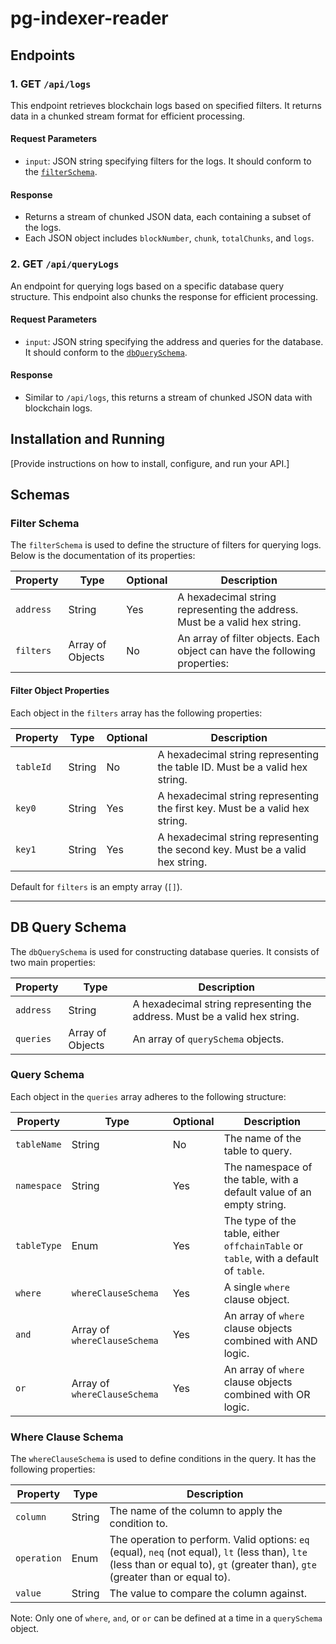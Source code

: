# pg-indexer-reader

## Endpoints

### 1. GET `/api/logs`

This endpoint retrieves blockchain logs based on specified filters. It returns data in a chunked stream format for efficient processing.

#### Request Parameters

- `input`: JSON string specifying filters for the logs. It should conform to the [`filterSchema`](#filter-schema).

#### Response

- Returns a stream of chunked JSON data, each containing a subset of the logs.
- Each JSON object includes `blockNumber`, `chunk`, `totalChunks`, and `logs`.

### 2. GET `/api/queryLogs`

An endpoint for querying logs based on a specific database query structure. This endpoint also chunks the response for efficient processing.

#### Request Parameters

- `input`: JSON string specifying the address and queries for the database. It should conform to the [`dbQuerySchema`](#db-query-schema).

#### Response

- Similar to `/api/logs`, this returns a stream of chunked JSON data with blockchain logs.

## Installation and Running

[Provide instructions on how to install, configure, and run your API.]

## Schemas

### Filter Schema

The `filterSchema` is used to define the structure of filters for querying logs. Below is the documentation of its properties:

| Property  | Type             | Optional | Description                                                                |
| --------- | ---------------- | -------- | -------------------------------------------------------------------------- |
| `address` | String           | Yes      | A hexadecimal string representing the address. Must be a valid hex string. |
| `filters` | Array of Objects | No       | An array of filter objects. Each object can have the following properties: |

#### Filter Object Properties

Each object in the `filters` array has the following properties:

| Property  | Type   | Optional | Description                                                                   |
| --------- | ------ | -------- | ----------------------------------------------------------------------------- |
| `tableId` | String | No       | A hexadecimal string representing the table ID. Must be a valid hex string.   |
| `key0`    | String | Yes      | A hexadecimal string representing the first key. Must be a valid hex string.  |
| `key1`    | String | Yes      | A hexadecimal string representing the second key. Must be a valid hex string. |

Default for `filters` is an empty array (`[]`).

---

## DB Query Schema

The `dbQuerySchema` is used for constructing database queries. It consists of two main properties:

| Property  | Type             | Description                                                                |
| --------- | ---------------- | -------------------------------------------------------------------------- |
| `address` | String           | A hexadecimal string representing the address. Must be a valid hex string. |
| `queries` | Array of Objects | An array of `querySchema` objects.                                         |

### Query Schema

Each object in the `queries` array adheres to the following structure:

| Property    | Type                         | Optional | Description                                                                          |
| ----------- | ---------------------------- | -------- | ------------------------------------------------------------------------------------ |
| `tableName` | String                       | No       | The name of the table to query.                                                      |
| `namespace` | String                       | Yes      | The namespace of the table, with a default value of an empty string.                 |
| `tableType` | Enum                         | Yes      | The type of the table, either `offchainTable` or `table`, with a default of `table`. |
| `where`     | `whereClauseSchema`          | Yes      | A single `where` clause object.                                                      |
| `and`       | Array of `whereClauseSchema` | Yes      | An array of `where` clause objects combined with AND logic.                          |
| `or`        | Array of `whereClauseSchema` | Yes      | An array of `where` clause objects combined with OR logic.                           |

### Where Clause Schema

The `whereClauseSchema` is used to define conditions in the query. It has the following properties:

| Property    | Type   | Description                                                                                                                                                                       |
| ----------- | ------ | --------------------------------------------------------------------------------------------------------------------------------------------------------------------------------- |
| `column`    | String | The name of the column to apply the condition to.                                                                                                                                 |
| `operation` | Enum   | The operation to perform. Valid options: `eq` (equal), `neq` (not equal), `lt` (less than), `lte` (less than or equal to), `gt` (greater than), `gte` (greater than or equal to). |
| `value`     | String | The value to compare the column against.                                                                                                                                          |

Note: Only one of `where`, `and`, or `or` can be defined at a time in a `querySchema` object.
